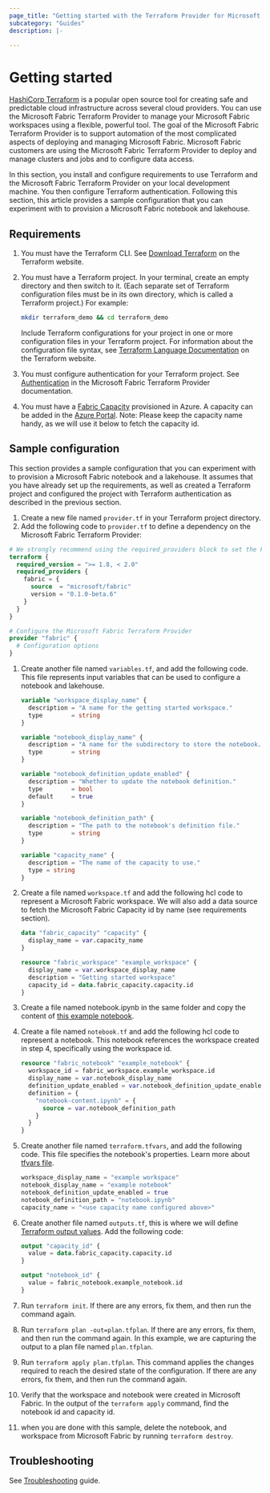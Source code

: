 ```yaml
---
page_title: "Getting started with the Terraform Provider for Microsoft Fabric"
subcategory: "Guides"
description: |-

---
```


# Getting started

[HashiCorp Terraform](https://www.terraform.io/) is a popular open source tool for creating safe and predictable cloud infrastructure across several cloud providers.
You can use the Microsoft Fabric Terraform Provider to manage your Microsoft Fabric workspaces using a flexible, powerful tool.
The goal of the Microsoft Fabric Terraform Provider is to support automation of the most complicated aspects of deploying and managing Microsoft Fabric.
Microsoft Fabric customers are using the Microsoft Fabric Terraform Provider to deploy and manage clusters and jobs and to configure data access.

In this section, you install and configure requirements to use Terraform and the Microsoft Fabric Terraform Provider on your local development machine.
You then configure Terraform authentication. Following this section, this article provides a sample configuration that you can experiment with to provision a Microsoft Fabric notebook and lakehouse.

## Requirements

1. You must have the Terraform CLI. See [Download Terraform](https://www.terraform.io/downloads.html) on the Terraform website.

1. You must have a Terraform project. In your terminal, create an empty directory and then switch to it. (Each separate set of Terraform configuration files must be in its own directory, which is called a Terraform project.) For example:

    ```bash
    mkdir terraform_demo && cd terraform_demo
    ```

    Include Terraform configurations for your project in one or more configuration files in your Terraform project. For information about the configuration file syntax, see [Terraform Language Documentation](https://developer.hashicorp.com/terraform/language) on the Terraform website.

1. You must configure authentication for your Terraform project. See [Authentication](./auth_app_reg_spn.md) in the Microsoft Fabric Terraform Provider documentation.
1. You must have a [Fabric Capacity](https://learn.microsoft.com/fabric/enterprise/licenses#capacity) provisioned in Azure. A capacity can be added in the [Azure Portal](https://portal.azure.com/#browse/Microsoft.Fabric%2Fcapacities). Note: Please keep the capacity name handy, as we will use it below to fetch the capacity id.

## Sample configuration

This section provides a sample configuration that you can experiment with to provision a Microsoft Fabric notebook and a lakehouse. It assumes that you have already set up the requirements, as well as created a Terraform project and configured the project with Terraform authentication as described in the previous section.

1. Create a new file named `provider.tf` in your Terraform project directory.
1. Add the following code to `provider.tf` to define a dependency on the Microsoft Fabric Terraform Provider:

```terraform
# We strongly recommend using the required_providers block to set the Fabric Provider source and version being used
terraform {
  required_version = ">= 1.8, < 2.0"
  required_providers {
    fabric = {
      source  = "microsoft/fabric"
      version = "0.1.0-beta.6"
    }
  }
}

# Configure the Microsoft Fabric Terraform Provider
provider "fabric" {
  # Configuration options
}
```

1. Create another file named `variables.tf`, and add the following code. This file represents input variables that can be used to configure a notebook and lakehouse.

    ```terraform
    variable "workspace_display_name" {
      description = "A name for the getting started workspace."
      type        = string
    }

    variable "notebook_display_name" {
      description = "A name for the subdirectory to store the notebook."
      type        = string
    }

    variable "notebook_definition_update_enabled" {
      description = "Whether to update the notebook definition."
      type        = bool
      default     = true
    }

    variable "notebook_definition_path" {
      description = "The path to the notebook's definition file."
      type        = string
    }

    variable "capacity_name" {
      description = "The name of the capacity to use."
      type = string
    }
    ```

1. Create a file named `workspace.tf` and add the following hcl code to represent a
Microsoft Fabric workspace. We will also add a data source to fetch the Microsoft Fabric Capacity id by name (see requirements section).

    ```terraform
    data "fabric_capacity" "capacity" {
      display_name = var.capacity_name
    }

    resource "fabric_workspace" "example_workspace" {
      display_name = var.workspace_display_name
      description = "Getting started workspace"
      capacity_id = data.fabric_capacity.capacity.id
    }
    ```

1. Create a file named notebook.ipynb in the same folder and copy the content of [this example notebook](https://github.com/Azure-Samples/modern-data-warehouse-dataops/blob/main/single_tech_samples/fabric/fabric_ci_cd/src/notebooks/nb-city-safety.ipynb).
1. Create a file named `notebook.tf` and add the following hcl code to represent a notebook. This notebook references the workspace created in step 4, specifically using the workspace id.

    ```terraform
    resource "fabric_notebook" "example_notebook" {
      workspace_id = fabric_workspace.example_workspace.id
      display_name = var.notebook_display_name
      definition_update_enabled = var.notebook_definition_update_enabled
      definition = {
        "notebook-content.ipynb" = {
          source = var.notebook_definition_path
        }
      }
    }
    ```

1. Create another file named `terraform.tfvars`, and add the following code. This file specifies the notebook's properties. Learn more about [tfvars file](https://developer.hashicorp.com/terraform/language/values/variables#variable-definitions-tfvars-files).

    ```terraform
    workspace_display_name = "example workspace"
    notebook_display_name = "example notebook"
    notebook_definition_update_enabled = true
    notebook_definition_path = "notebook.ipynb"
    capacity_name = "<use capacity name configured above>"
    ```

1. Create another file named `outputs.tf`, this is where we will define [Terraform output values](https://developer.hashicorp.com/terraform/language/values/outputs). Add the following code:

    ```terraform
    output "capacity_id" {
      value = data.fabric_capacity.capacity.id
    }

    output "notebook_id" {
      value = fabric_notebook.example_notebook.id
    }
    ```

1. Run `terraform init`. If there are any errors, fix them, and then run the command again.
1. Run `terraform plan -out=plan.tfplan`. If there are any errors, fix them, and then run the command again. In this example, we are capturing the output to a plan file named `plan.tfplan`.
1. Run `terraform apply plan.tfplan`. This command applies the changes required to reach the desired state of the configuration. If there are any errors, fix them, and then run the command again.
1. Verify that the workspace and notebook were created in Microsoft Fabric. In the output of the `terraform apply` command, find the notebook id and capacity id.
1. when you are done with this sample, delete the notebook, and workspace from Microsoft Fabric by running `terraform destroy`.

## Troubleshooting

See [Troubleshooting](./troubleshooting.md) guide.

